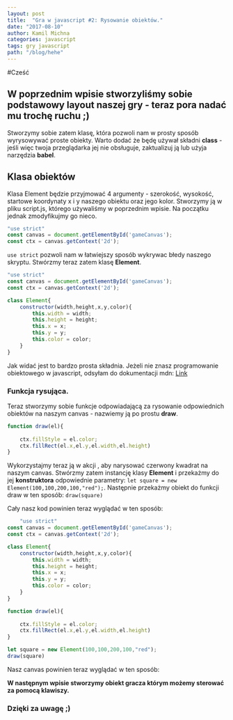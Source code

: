 ```yaml
---
layout: post
title:  "Gra w javascript #2: Rysowanie obiektów."
date: "2017-08-10"
author: Kamil Michna
categories: javascript
tags: gry javascript
path: "/blog/hehe"
---
```


#Cześć
## W poprzednim wpisie stworzyliśmy sobie podstawowy layout naszej gry - teraz pora nadać mu trochę ruchu ;) 
Stworzymy sobie zatem klasę, która pozwoli nam w prosty sposób wyrysowywać proste obiekty. Warto dodać że będę używał składni __class__ - jeśli więc twoja przeglądarka jej nie obsługuje, zaktualizuj ją lub użyja narzędzia __babel__.

## Klasa  obiektów
Klasa Element będzie przyjmować 4 argumenty - szerokość, wysokość, startowe koordynaty x i y naszego obiektu oraz jego kolor. Stworzymy ją w pliku script.js, którego używaliśmy w poprzednim wpisie. Na początku jednak zmodyfikujmy go nieco.

```javascript
"use strict"
const canvas = document.getElementById('gameCanvas');
const ctx = canvas.getContext('2d');


```
`use strict` pozwoli nam w łatwiejszy sposób wykrywac błedy naszego skryptu. Stwórzmy teraz zatem klasę __Element__.


```javascript
"use strict"
const canvas = document.getElementById('gameCanvas');
const ctx = canvas.getContext('2d');

class Element{
    constructor(width,height,x,y,color){
        this.width = width;
        this.height = height;
        this.x = x;
        this.y = y;
        this.color = color;
    }
}


```
Jak widać jest to bardzo prosta składnia. Jeżeli nie znasz programowanie obiektowego w javascript, odsyłam do dokumentacji mdn: [Link](https://developer.mozilla.org/pl/docs/Web/JavaScript/Reference/Classes)

### Funkcja rysująca. 
Teraz stworzymy sobie funkcje odpowiadającą za rysowanie odpowiednich obiektów na naszym canvas - nazwiemy ją po prostu __draw__.
```javascript
function draw(el){
    
    ctx.fillStyle = el.color;
    ctx.fillRect(el.x,el.y,el.width,el.height)
}


```

Wykorzystajmy teraz ją w akcji , aby narysować czerwony kwadrat na naszym canvas.
Stwórzmy zatem instancję klasy __Element__ i przekażmy do jej __konstruktora__ odpowiednie parametry: `let square = new Element(100,100,200,100,"red");`.
Następnie przekażmy obiekt do funkcji draw w ten sposób: `draw(square)`

Cały nasz kod powinien teraz wyglądać w ten sposób: 
```javascript
    "use strict"
const canvas = document.getElementById('gameCanvas');
const ctx = canvas.getContext('2d');

class Element{
    constructor(width,height,x,y,color){
        this.width = width;
        this.height = height;
        this.x = x;
        this.y = y;
        this.color = color;
    }
}

function draw(el){
    
    ctx.fillStyle = el.color;
    ctx.fillRect(el.x,el.y,el.width,el.height)
}

let square = new Element(100,100,200,100,"red");
draw(square)


```

Nasz canvas powinien teraz wyglądać w ten sposób:


__W następnym wpisie stworzymy obiekt gracza którym możemy sterować za pomocą klawiszy.__
### Dzięki za uwagę ;)
